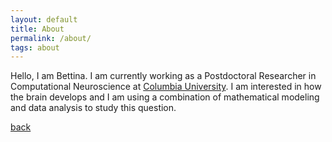 ```yaml
---
layout: default
title: About
permalink: /about/
tags: about
---
```


Hello, I am Bettina. I am currently working as a Postdoctoral Researcher in Computational Neuroscience at [Columbia University](https://zuckermaninstitute.columbia.edu/). I am interested in how the brain develops and I am using a combination of mathematical modeling and data analysis to study this question.

[back](./)


[jekyll-organization]: https://github.com/jekyll
